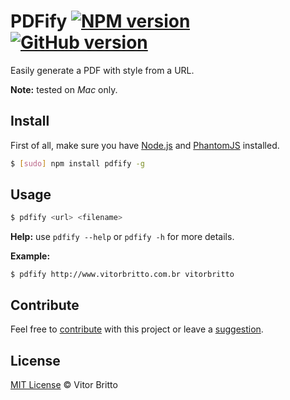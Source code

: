 # PDFify [![NPM version](https://badge.fury.io/js/pdfify.svg)](http://badge.fury.io/js/pdfify) [![GitHub version](https://badge.fury.io/gh/vitorbritto%2Fpdfify.svg)](http://badge.fury.io/gh/vitorbritto%2Fpdfify)

Easily generate a PDF with style from a URL.

**Note:** tested on _Mac_ only.


## Install

First of all, make sure you have [Node.js](http://nodejs.org/) and [PhantomJS](http://phantomjs.org/) installed.

```bash
$ [sudo] npm install pdfify -g
```


## Usage

```bash
$ pdfify <url> <filename>
```

**Help:** use `pdfify --help` or `pdfify -h` for more details.

**Example:**

```
$ pdfify http://www.vitorbritto.com.br vitorbritto
```


## Contribute

Feel free to [contribute](https://github.com/vitorbritto/pdfify/pulls) with this project or leave a [suggestion](https://github.com/vitorbritto/pdfify/issues).


## License

[MIT License](http://vitorbritto.mit-license.org/) © Vitor Britto
